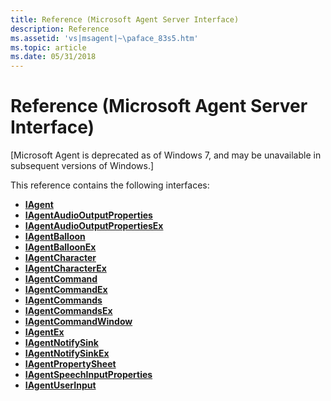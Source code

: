 ```yaml
---
title: Reference (Microsoft Agent Server Interface)
description: Reference
ms.assetid: 'vs|msagent|~\paface_83s5.htm'
ms.topic: article
ms.date: 05/31/2018
---
```


# Reference (Microsoft Agent Server Interface)

\[Microsoft Agent is deprecated as of Windows 7, and may be unavailable in subsequent versions of Windows.\]

This reference contains the following interfaces:

-   [**IAgent**](iagent.md)
-   [**IAgentAudioOutputProperties**](iagentaudiooutputproperties.md)
-   [**IAgentAudioOutputPropertiesEx**](iagentaudiooutputpropertiesex.md)
-   [**IAgentBalloon**](iagentballoon.md)
-   [**IAgentBalloonEx**](iagentballoonex.md)
-   [**IAgentCharacter**](iagentcharacter.md)
-   [**IAgentCharacterEx**](iagentcharacterex.md)
-   [**IAgentCommand**](iagentcommand.md)
-   [**IAgentCommandEx**](iagentcommandex.md)
-   [**IAgentCommands**](iagentcommands.md)
-   [**IAgentCommandsEx**](iagentcommandsex.md)
-   [**IAgentCommandWindow**](iagentcommandwindow.md)
-   [**IAgentEx**](iagentex.md)
-   [**IAgentNotifySink**](events.md)
-   [**IAgentNotifySinkEx**](iagentnotifysinkex.md)
-   [**IAgentPropertySheet**](iagentpropertysheet.md)
-   [**IAgentSpeechInputProperties**](iagentspeechinputproperties.md)
-   [**IAgentUserInput**](iagentuserinput.md)

 

 





